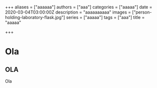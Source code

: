 +++
aliases = ["aaaaaa"]
authors = ["aaa"]
categories = ["aaaaa"]
date = 2020-03-04T03:00:00Z
description = "aaaaaaaaaa"
images = ["person-holding-laboratory-flask.jpg"]
series = ["aaaaa"]
tags = ["aaa"]
title = "aaaaa"

+++
# Ola
## OLA

Ola